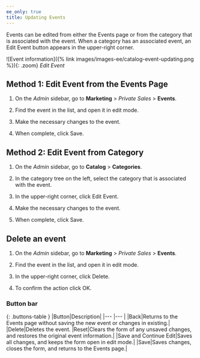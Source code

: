 ```yaml
---
ee_only: true
title: Updating Events
---
```


Events can be edited from either the Events page or from the category that is associated with the event. When a category has an associated event, an Edit Event button appears in the upper-right corner.

![Event information]({% link images/images-ee/catalog-event-updating.png %}){: .zoom}
_Edit Event_

## Method 1: Edit Event from the Events Page

1. On the _Admin_ sidebar, go to **Marketing** > _Private Sales_ > **Events**.

1. Find the event in the list, and open it in edit mode.

1. Make the necessary changes to the event.

1. When complete, click <span class="btn">Save</span>.

## Method 2: Edit Event from Category

1. On the _Admin_ sidebar, go to **Catalog** > **Categories**.

1. In the category tree on the left, select the category that is associated with the event.

1. In the upper-right corner, click <span class="btn">Edit Event</span>.

1. Make the necessary changes to the event.

1. When complete, click <span class="btn">Save</span>.

## Delete an event

1. On the _Admin_ sidebar, go to **Marketing** > _Private Sales_ > **Events**.

1. Find the event in the list, and open it in edit mode.

1. In the upper-right corner, click <span class="btn">Delete</span>.

1. To confirm the action click <span class="btn">OK</span>.

### Button bar

{: .buttons-table }
|Button|Description|
|--- |--- |
|<span class="btn">Back</span>|Returns to the Events page without saving the new event or changes in existing.|
|<span class="btn">Delete</span>|Deletes the event.
|<span class="btn">Reset</span>|Clears the form of any unsaved changes, and restores the original event information.|
|<span class="btn">Save and Continue Edit</span>|Saves all changes, and keeps the form open in edit mode.|
|<span class="btn">Save</span>|Saves changes, closes the form, and returns to the Events page.|
